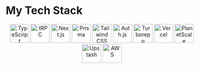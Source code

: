 # My Tech Stack

<p align="center">
  <img src="https://svgl.app/api/typescript" alt="TypeScript" height="50" />
  <img src="https://svgl.app/api/trpc" alt="tRPC" height="50" />
  <img src="https://svgl.app/api/nextdotjs" alt="Next.js" height="50" />
  <img src="https://svgl.app/api/prisma" alt="Prisma" height="50" />
  <img src="https://svgl.app/api/tailwindcss" alt="Tailwind CSS" height="50" />
  <img src="https://svgl.app/api/authjs" alt="Auth.js" height="50" />
  <img src="https://svgl.app/api/turborepo" alt="Turborepo" height="50" />
  <img src="https://svgl.app/api/vercel" alt="Vercel" height="50" />
  <img src="https://svgl.app/api/planetscale" alt="PlanetScale" height="50" />
  <img src="https://svgl.app/api/upstash" alt="Upstash" height="50" />
  <img src="https://svgl.app/api/aws" alt="AWS" height="50" />
</p>
